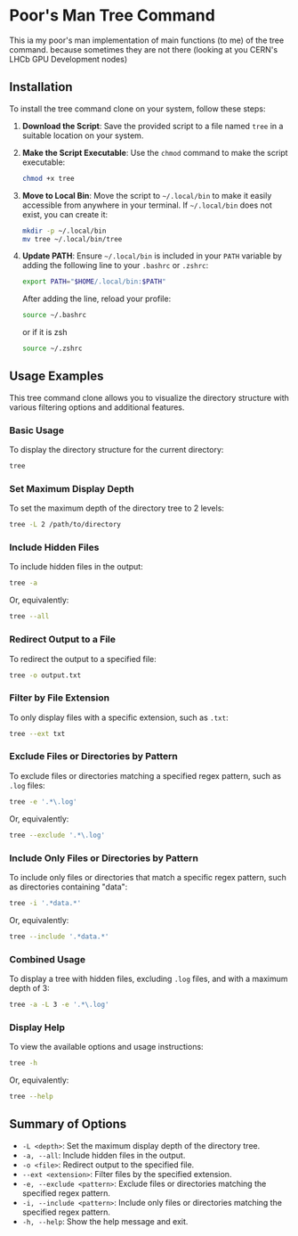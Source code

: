 # Poor's Man Tree Command

This ia my poor's man implementation of main functions (to me) of the tree command. because sometimes they are not there (looking at you CERN's LHCb GPU Development nodes)

## Installation
To install the tree command clone on your system, follow these steps:

1. **Download the Script**: Save the provided script to a file named `tree` in a suitable location on your system.

2. **Make the Script Executable**: Use the `chmod` command to make the script executable:
   ```bash
   chmod +x tree
   ```

3. **Move to Local Bin**: Move the script to `~/.local/bin` to make it easily accessible from anywhere in your terminal. If `~/.local/bin` does not exist, you can create it:
   ```bash
   mkdir -p ~/.local/bin
   mv tree ~/.local/bin/tree
   ```

4. **Update PATH**: Ensure `~/.local/bin` is included in your `PATH` variable by adding the following line to your `.bashrc` or `.zshrc`:
   ```bash
   export PATH="$HOME/.local/bin:$PATH"
   ```
   After adding the line, reload your profile:
   ```bash
   source ~/.bashrc
   ```

   or if it is zsh
   ```bash
   source ~/.zshrc
   ```



## Usage Examples
This tree command clone allows you to visualize the directory structure with various filtering options and additional features.

### Basic Usage
To display the directory structure for the current directory:
```bash
tree
```

### Set Maximum Display Depth
To set the maximum depth of the directory tree to 2 levels:
```bash
tree -L 2 /path/to/directory
```

### Include Hidden Files
To include hidden files in the output:
```bash
tree -a
```
Or, equivalently:
```bash
tree --all
```

### Redirect Output to a File
To redirect the output to a specified file:
```bash
tree -o output.txt
```

### Filter by File Extension
To only display files with a specific extension, such as `.txt`:
```bash
tree --ext txt
```

### Exclude Files or Directories by Pattern
To exclude files or directories matching a specified regex pattern, such as `.log` files:
```bash
tree -e '.*\.log'
```
Or, equivalently:
```bash
tree --exclude '.*\.log'
```

### Include Only Files or Directories by Pattern
To include only files or directories that match a specific regex pattern, such as directories containing "data":
```bash
tree -i '.*data.*'
```
Or, equivalently:
```bash
tree --include '.*data.*'
```

### Combined Usage
To display a tree with hidden files, excluding `.log` files, and with a maximum depth of 3:
```bash
tree -a -L 3 -e '.*\.log'
```

### Display Help
To view the available options and usage instructions:
```bash
tree -h
```
Or, equivalently:
```bash
tree --help
```

## Summary of Options
- `-L <depth>`: Set the maximum display depth of the directory tree.
- `-a, --all`: Include hidden files in the output.
- `-o <file>`: Redirect output to the specified file.
- `--ext <extension>`: Filter files by the specified extension.
- `-e, --exclude <pattern>`: Exclude files or directories matching the specified regex pattern.
- `-i, --include <pattern>`: Include only files or directories matching the specified regex pattern.
- `-h, --help`: Show the help message and exit.

